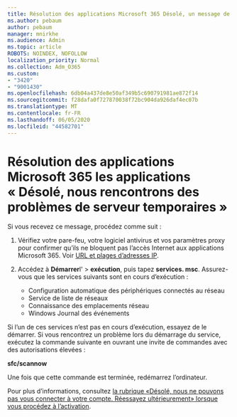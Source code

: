 ```yaml
---
title: Résolution des applications Microsoft 365 Désolé, un message de problèmes de serveur temporaire s’affiche.
ms.author: pebaum
author: pebaum
manager: mnirkhe
ms.audience: Admin
ms.topic: article
ROBOTS: NOINDEX, NOFOLLOW
localization_priority: Normal
ms.collection: Adm_O365
ms.custom:
- "3420"
- "9001430"
ms.openlocfilehash: 6db04a437de8e50af349b5c690791981ae872f14
ms.sourcegitcommit: f28dafa0f727870038f72bc904da926daf4ec07b
ms.translationtype: MT
ms.contentlocale: fr-FR
ms.lasthandoff: 06/05/2020
ms.locfileid: "44582701"
---
```

# <a name="fixing-the-microsoft-365-apps-sorry-we-are-having-temporary-server-issues-message"></a>Résolution des applications Microsoft 365 les applications « Désolé, nous rencontrons des problèmes de serveur temporaires »

Si vous recevez ce message, procédez comme suit :

1. Vérifiez votre pare-feu, votre logiciel antivirus et vos paramètres proxy pour confirmer qu’ils ne bloquent pas l’accès Internet aux applications Microsoft 365. Voir [URL et plages d’adresses IP](https://docs.microsoft.com/office365/enterprise/urls-and-ip-address-ranges).

2. Accédez à **Démarrer**l'  >  **exécution**, puis tapez **services. msc**. Assurez-vous que les services suivants sont en cours d’exécution :
    - Configuration automatique des périphériques connectés au réseau
    - Service de liste de réseaux
    - Connaissance des emplacements réseau
    - Windows Journal des événements

Si l’un de ces services n’est pas en cours d’exécution, essayez de le démarrer. Si vous rencontrez un problème lors du démarrage du service, exécutez la commande suivante en ouvrant une invite de commandes avec des autorisations élevées :

**sfc/scannow**

Une fois que cette commande est terminée, redémarrez l’ordinateur.

Pour plus d’informations, consultez [la rubrique «Désolé, nous ne pouvons pas vous connecter à votre compte. Réessayez ultérieurement» lorsque vous procédez à l’activation](https://docs.microsoft.com/office/troubleshoot/activation-installation/issue-when-activate-office-from-office-365).